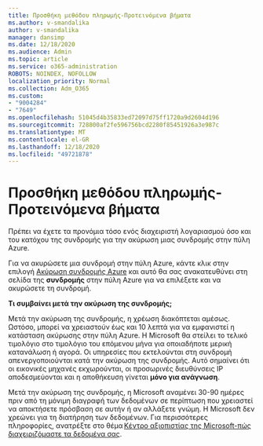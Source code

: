 ```yaml
---
title: Προσθήκη μεθόδου πληρωμής-Προτεινόμενα βήματα
ms.author: v-smandalika
author: v-smandalika
manager: dansimp
ms.date: 12/18/2020
ms.audience: Admin
ms.topic: article
ms.service: o365-administration
ROBOTS: NOINDEX, NOFOLLOW
localization_priority: Normal
ms.collection: Adm_O365
ms.custom:
- "9004284"
- "7649"
ms.openlocfilehash: 51045d4b35833ed72097d75ff1720a9d2604d196
ms.sourcegitcommit: 728800af2fe596756bcd2280f85451926a3e987c
ms.translationtype: MT
ms.contentlocale: el-GR
ms.lasthandoff: 12/18/2020
ms.locfileid: "49721878"
---
```

# <a name="add-payment-method---recommended-steps"></a>Προσθήκη μεθόδου πληρωμής-Προτεινόμενα βήματα

Πρέπει να έχετε τα προνόμια τόσο ενός διαχειριστή λογαριασμού όσο και του κατόχου της συνδρομής για την ακύρωση μιας συνδρομής στην πύλη Azure. 

Για να ακυρώσετε μια συνδρομή στην πύλη Azure, κάντε κλικ στην επιλογή [Ακύρωση συνδρομής Azure](https://ms.portal.azure.com/#blade/Microsoft_Azure_Billing/SubscriptionsBlade) και αυτό θα σας ανακατευθύνει στη σελίδα της **συνδρομής** στην πύλη Azure για να επιλέξετε και να ακυρώσετε τη συνδρομή. 

**Τι συμβαίνει μετά την ακύρωση της συνδρομής;** 

Μετά την ακύρωση της συνδρομής, η χρέωση διακόπτεται αμέσως. Ωστόσο, μπορεί να χρειαστούν έως και 10 λεπτά για να εμφανιστεί η κατάσταση ακύρωσης στην πύλη Azure. Η Microsoft θα στείλει το τελικό τιμολόγιο στο τιμολόγιο του επόμενου μήνα για οποιαδήποτε μερική κατανάλωση ή αγορά. Οι υπηρεσίες που εκτελούνται στη συνδρομή απενεργοποιούνται κατά την ακύρωση της συνδρομής. Αυτό σημαίνει ότι οι εικονικές μηχανές εκχωρούνται, οι προσωρινές διευθύνσεις IP αποδεσμεύονται και η αποθήκευση γίνεται **μόνο για ανάγνωση**. 

Μετά την ακύρωση της συνδρομής, η Microsoft αναμένει 30-90 ημέρες πριν από τη μόνιμη διαγραφή των δεδομένων σε περίπτωση που χρειαστεί να αποκτήσετε πρόσβαση σε αυτήν ή αν αλλάξετε γνώμη. Η Microsoft δεν χρεώνει για τη διατήρηση των δεδομένων. Για περισσότερες πληροφορίες, ανατρέξτε στο θέμα [Κέντρο αξιοπιστίας της Microsoft-πώς διαχειριζόμαστε τα δεδομένα σας](https://www.microsoft.com/trust-center/privacy/data-management#leave).



